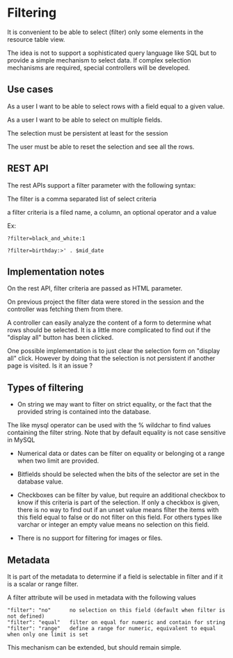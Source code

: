 # Filtering

It is convenient to be able to select (filter) only some elements in the resource table view.

The idea is not to support a sophisticated query language like SQL but to provide a simple mechanism to select data. If complex selection mechanisms are required, special controllers will be developed.

## Use cases

As a user I want to be able to select rows with a field equal to a given value.

As a user I want to be able to select on multiple fields.

The selection must be persistent at least for the session

The user must be able to reset the selection and see all the rows.

## REST API

The rest APIs support a filter parameter with the following syntax:

The filter is a comma separated list of select criteria

a filter criteria is a filed name, a column, an optional operator and a value

Ex:

	?filter=black_and_white:1
	
	?filter=birthday:>' . $mid_date

## Implementation notes

On the rest API, filter criteria are passed as HTML parameter.

On previous project the filter data were stored in the session and the controller was fetching them from there.

A controller can easily analyze the content of a form to determine what rows should be selected. It is a little more complicated to find out if the "display all" button has been clicked.

One possible implementation is to just clear the selection form on "display all" click. However by doing that the selection is not persistent if another page is visited. Is it an issue ?

## Types of filtering

* On string we may want to filter on strict equality, or the fact that the provided string is contained into the database.

The like mysql operator can be used with the % wildchar to find values containing the filter string. Note that by default equality is not case sensitive in MySQL

* Numerical data or dates can be filter on equality or belonging ot a range when two limit are provided.

* Bitfields should be selected when the bits of the selector are set in the database value.

* Checkboxes can be filter by value, but require an additional checkbox to know if this criteria is part of the selection. If only a checkbox is given, there is no way to find out if an unset value means filter the items with this field equal to false or do not filter on this field. For others types like varchar or integer an empty value means no selection on this field.

* There is no support for filtering for images or files.

## Metadata

It is part of the metadata to determine if a field is selectable in filter and if it is a scalar or range filter.

A filter attribute will be used in metadata with the following values

	"filter": "no"		no selection on this field (default when filter is not defined)
	"filter": "equal"	filter on equal for numeric and contain for string
	"filter": "range"   define a range for numeric, equivalent to equal when only one limit is set
	
This mechanism can be extended, but should remain simple.




